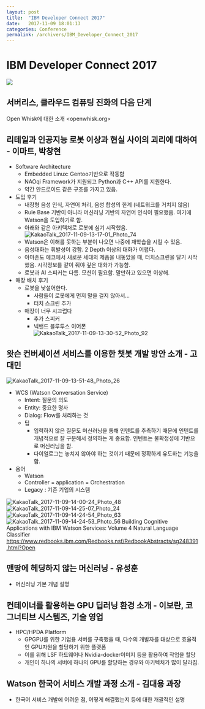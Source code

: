 ```yaml
---
layout: post
title:  "IBM Developer Connect 2017"
date:   2017-11-09 18:01:13
categories: Conference
permalink: /archivers/IBM_Developer_Connect_2017
---
```


# IBM Developer Connect 2017

![](media/15102006901706.jpg)
 
## 서버리스, 클라우드 컴퓨팅 진화의 다음 단계
Open Whisk에 대한 소개
<openwhisk.org>

## 리테일과 인공지능 로봇 이상과 현실 사이의 괴리에 대하여 - 이마트, 박창현

* Software Architecture
    - Embedded Linux: Gentoo기반으로 작동함
    - NAOqi Framework가 지원되고 Python과 C++ API를 지원한다. 
    - 약간 안드로이드 같은 구조를 가지고 있음. 
* 도입 후기
    - 내장형 음성 인식, 자연어 처리, 음성 합성의 한계 (네트워크를 거치지 않음) 
    - Rule Base 기반이 아니라 머신러닝 기반의 자연어 인식이 필요했음. 여기에 Watson을 도입하기로 함. 
    - 아래와 같은 아키텍처로 로봇에 심기 시작했음. 
     ![KakaoTalk_2017-11-09-13-17-01_Photo_74](media/KakaoTalk_2017-11-09-13-17-01_Photo_74.jpeg)
    - Watson은 이해를 못하는 부분이 나오면 나중에 재학습을 시킬 수 있음. 
    - 음성대화는 휘발성이 강함. 2 Depth 이상의 대화가 어렵다. 
    - 아마존도 에코에서 새로운 세대의 제품을 내놓았을 때, 터치스크린을 달기 시작했음. 시각정보를 같이 줘야 깊은 대화가 가능함. 
    - 로봇과 AI 스피커는 다름. 모션이 필요함. 말만하고 있으면 이상해. 
* 매장 배치 후기
    - 로봇을 낯설어한다. 
        - 사람들이 로봇에게 먼저 말을 걸지 않아서... 
        - 터치 스크린 추가
    - 매장이 너무 시끄럽다
        - 추가 스피커
        - 넥밴드 블루투스 이어폰                     
            ![KakaoTalk_2017-11-09-13-30-52_Photo_92](media/KakaoTalk_2017-11-09-13-30-52_Photo_92-2.jpeg)

## 왓슨 컨버세이션 서비스를 이용한 챗봇 개발 방안 소개 - 고대민
![KakaoTalk_2017-11-09-13-51-48_Photo_26](media/KakaoTalk_2017-11-09-13-51-48_Photo_26.jpeg)

* WCS (Watson Conversation Service) 
    - Intent: 질문의 의도
    - Entity: 중요한 명사
    - Dialog: Flow를 처리하는 것
    - 팁
        - 입력하지 않은 질문도 머신러닝을 통해 인텐트를 추측하기 때문에 인텐트를 개념적으로 잘 구분해서 정의하는 게 중요함. 인텐트는 불확정성에 기반으로 머신러닝을 함. 
        - 다이얼로그는 놓치지 않아야 하는 것이기 때문에 정확하게 유도하는 기능을 함. 
* 용어 
    - Watson 
    - Controller = application = Orchestration
    - Legacy : 기존 기업의 시스템

![KakaoTalk_2017-11-09-14-00-24_Photo_48](media/KakaoTalk_2017-11-09-14-00-24_Photo_48.jpeg)
![KakaoTalk_2017-11-09-14-25-07_Photo_24](media/KakaoTalk_2017-11-09-14-25-07_Photo_24.jpeg)
![KakaoTalk_2017-11-09-14-24-54_Photo_63](media/KakaoTalk_2017-11-09-14-24-54_Photo_63.jpeg)
![KakaoTalk_2017-11-09-14-24-53_Photo_56](media/KakaoTalk_2017-11-09-14-24-53_Photo_56.jpeg)
Building Cognitive Applications with IBM Watson Services: Volume 4 Natural Language Classifier
<https://www.redbooks.ibm.com/Redbooks.nsf/RedbookAbstracts/sg248391.html?Open>

## 맨땅에 헤딩하지 않는 머신러닝 - 유성훈
* 머신러닝 기본 개념 설명

## 컨테이너를 활용하는 GPU 딥러닝 환경 소개 - 이보란, 코그너티브 시스템즈, 기술 영업
* HPC/HPDA Platform
    - GPGPU를 위한 기업용 서버를 구축했을 때, 다수의 개발자를 대상으로 효율적인 GPU자원을 할당하기 위한 플랫폼
    - 이를 위해 LSF 하드웨어나 Nvidia-docker이미지 등을 활용하여 작업을 할당
    - 개인이 하나의 서버에 하나의 GPU를 할당하는 경우와 아키텍처가 많이 달라짐.
 
## Watson 한국어 서비스 개발 과정 소개 - 김대용 과장
* 한국어 서비스 개발에 어려운 점, 어떻게 해결했는지 등에 대한 개괄적인 설명
    


